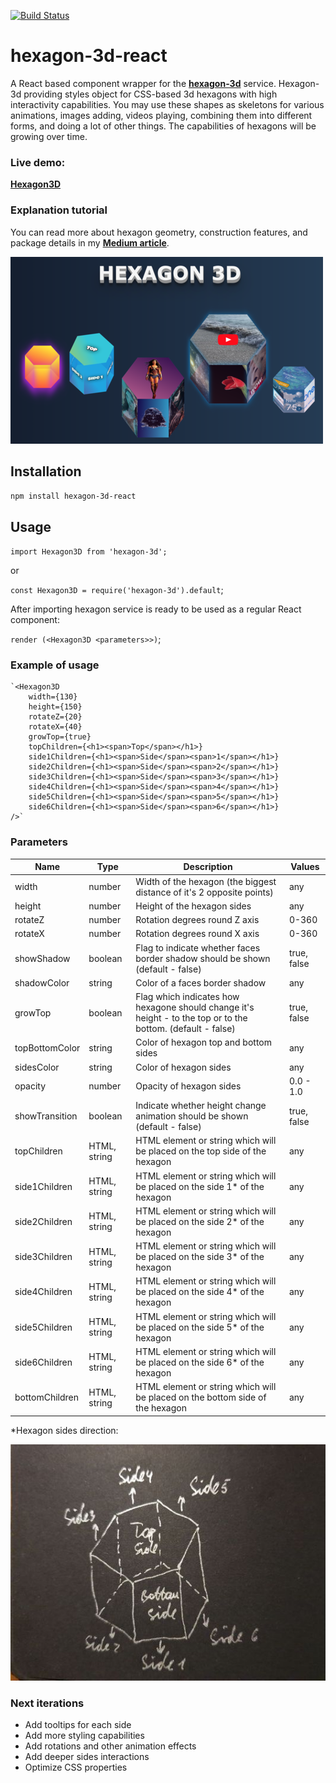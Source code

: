 [![Build Status](https://app.travis-ci.com/IevgenySp/hexagon-3d-react.svg?branch=main)](https://app.travis-ci.com/IevgenySp/hexagon-3d-react)

# hexagon-3d-react
A React based component wrapper for the [<b>hexagon-3d</b>](https://www.npmjs.com/package/hexagon-3d) service. Hexagon-3d providing styles object for CSS-based 3d hexagons with high interactivity capabilities. You may use these shapes as skeletons for various animations, images adding, videos playing, combining them into different forms, and doing a lot of other things. The capabilities of hexagons will be growing over time.

### Live demo:

[<b>Hexagon3D</b>](https://hexagon.metriker.com/)

### Explanation tutorial

You can read more about hexagon geometry, construction features, and package details in my [<b>Medium article</b>](https://medium.com/better-programming/entertaining-web-geometry-building-an-interactive-3d-css-hexagon-a9b5f535d06e).

![alt Samples](./assets/img/HexagonSamples.png)

## Installation

`npm install hexagon-3d-react`

## Usage

`import Hexagon3D from 'hexagon-3d';`

or 

`const Hexagon3D = require('hexagon-3d').default`;

After importing hexagon service is ready to be used as a regular React component:

`render (<Hexagon3D <parameters>>)`;

### Example of usage

    `<Hexagon3D
        width={130}
        height={150}
        rotateZ={20}
        rotateX={40}
        growTop={true}
        topChildren={<h1><span>Top</span></h1>}
        side1Children={<h1><span>Side</span><span>1</span></h1>}
        side2Children={<h1><span>Side</span><span>2</span></h1>}
        side3Children={<h1><span>Side</span><span>3</span></h1>}
        side4Children={<h1><span>Side</span><span>4</span></h1>}
        side5Children={<h1><span>Side</span><span>5</span></h1>}
        side6Children={<h1><span>Side</span><span>6</span></h1>}
    />`
    
  ### Parameters
  
| Name           | Type           | Description                                                                                                  | Values      |
|----------------|----------------|--------------------------------------------------------------------------------------------------------------|-------------|
| width          | number         | Width of the hexagon (the biggest distance of it's 2 opposite points)                                        | any         |
| height         | number         | Height of the hexagon sides                                                                                  | any         |
| rotateZ        | number         | Rotation degrees round Z axis                                                                                | 0-360       |
| rotateX        | number         | Rotation degrees round X axis                                                                                | 0-360       |
| showShadow     | boolean        | Flag to indicate whether faces border shadow should be shown (default - false)                               | true, false |
| shadowColor    | string         | Color of a faces border shadow                                                                               | any         |
| growTop        | boolean        | Flag which indicates how hexagone should change it's height - to the top or to the bottom. (default - false) | true, false |
| topBottomColor | string         | Color of hexagon top and bottom sides                                                                        | any         |
| sidesColor     | string         | Color of hexagon sides                                                                                       | any         |
| opacity        | number         | Opacity of hexagon sides                                                                                     | 0.0 - 1.0   |
| showTransition | boolean        | Indicate whether height change animation should be shown (default - false)                                   | true, false |
| topChildren    | HTML, string   | HTML element or string which will be placed on the top side of the hexagon                                   | any         |
| side1Children  | HTML, string   | HTML element or string which will be placed on the side 1* of the hexagon                                    | any         |
| side2Children  | HTML, string   | HTML element or string which will be placed on the side 2* of the hexagon                                    | any         |
| side3Children  | HTML, string   | HTML element or string which will be placed on the side 3* of the hexagon                                    | any         |
| side4Children  | HTML, string   | HTML element or string which will be placed on the side 4* of the hexagon                                    | any         |
| side5Children  | HTML, string   | HTML element or string which will be placed on the side 5* of the hexagon                                    | any         |
| side6Children  | HTML, string   | HTML element or string which will be placed on the side 6* of the hexagon                                    | any         |
| bottomChildren | HTML, string   | HTML element or string which will be placed on the bottom side of the hexagon                                | any         |
  
  *Hexagon sides direction:
  
  ![alt Samples](./assets/img/HexagonFaces.jpg)
  
  ### Next iterations
  
  * Add tooltips for each side
  * Add more styling capabilities
  * Add rotations and other animation effects
  * Add deeper sides interactions
  * Optimize CSS properties
